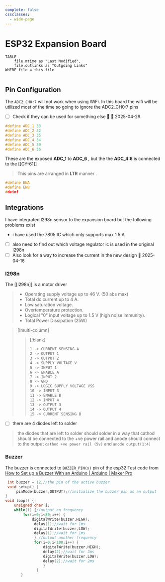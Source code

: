```yaml
---
complete: false
cssclasses:
  - wide-page
---
```


# ESP32 Expansion Board
```dataview
TABLE 
	file.mtime as "Last Modified",
	file.outlinks as "Outgoing Links"
WHERE file = this.file


```




## Pin Configuration
The `ADC2_CH0:7` will not work when using WiFi. In this board the wifi will be utilized most of the time so going to ignore the ADC2_CH0:7 pins  
- [ ] Check if they can be used for something else 🔽 📅 2025-04-29

```c
#define ADC_1 33  
#define ADC_2 32
#define ADC_3 35
#define ADC_4 34
#define ADC_5 39 
#define ADC_6 36
```

These are the exposed **ADC_1** to **ADC_6**  , but the the **ADC_4:6** is connected to the [[GY-61]]
> This pins are arranged in **LTR** manner .

```cpp
#define ENA 
#define ENB
#deinf 
```

## Integrations

I have integrated l298n sensor to the expansion board but the following problems exist
-  i have used the 7805 IC which only supports max 1.5 A
- [ ] also  need to find out which voltage regulator ic is used in the original l298n 
- [ ] Also look for a way to increase the current in the new design 📅 2025-04-16

### l298n
The [[l298n]] is a motor driver 

>- Operating supply voltage up to 46 V. (50 abs max) 
>-  Total dc current up to 4 A. 
>- Low saturation voltage. 
>- Overtemperature protection. 
>- Logical "0" input voltage up to 1.5 V (high noise immunity).
>- Total Power Dissipation (25W)

>[!multi-column]
>
>>[!blank]
>>```bash
>>1 -> CURRENT SENSING A
>>2 -> OUTPUT 1
>>3 -> OUTPUT 2
>>4 -> SUPPLY VOLTAGE V
>>5 -> INPUT 1
>>6 -> ENABLE A
>>7 -> INPUT 2
>>8 -> GND
>>9 -> LOGIC SUPPLY VOLTAGE VSS
>>10 -> INPUT 3
>>11 -> ENABLE B
>>12 -> INPUT 4
>>13 -> OUTPUT 3
>>14 -> OUTPUT 4
>>15 -> CURRENT SENSING B
>>```

- [ ] there are 4 diodes left to solder

> the diodes that are left to solder should solder in a way that cathod should be connected to the +ve power rail and anode should connect to the output
`cathod +ve power rail (5v)` and `anode output(1:4)`


### Buzzer
The buzzer is connected to `BUZZER_PIN(x)` pin of the esp32
Test code from [How to Set up a Buzzer With an Arduino | Arduino | Maker Pro](https://maker.pro/arduino/projects/buzzer)
```cpp
 int buzzer = 12;//the pin of the active buzzer 
 void setup() { 
	 pinMode(buzzer,OUTPUT);//initialize the buzzer pin as an output 
} 
void loop() {
	unsigned char i;
	while(1) {//output an frequency 
		for(i=0;i<80;i++) { 
			digitalWrite(buzzer,HIGH);
			 delay(1);//wait for 1ms 
			 digitalWrite(buzzer,LOW); 
			 delay(1);//wait for 1ms 
			 } //output another frequency 
			 for(i=0;i<100;i++) { 
				 digitalWrite(buzzer,HIGH); 
				 delay(2);//wait for 2ms 
				 digitalWrite(buzzer,LOW); 
				 delay(2);//wait for 2ms 
				 }
			  }
	   }
```